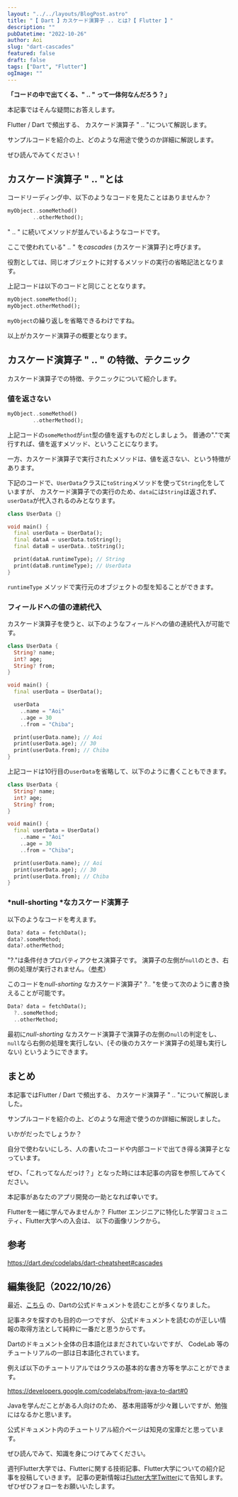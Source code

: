 ```yaml
---
layout: "../../layouts/BlogPost.astro"
title: "【 Dart 】カスケード演算子 .. とは?【 Flutter 】"
description: ""
pubDatetime: "2022-10-26"
author: Aoi
slug: "dart-cascades"
featured: false
draft: false
tags: ["Dart", "Flutter"]
ogImage: ""
---
```


**「コードの中で出てくる、" .. " って一体何なんだろう？」**

本記事ではそんな疑問にお答えします。

Flutter / Dart で頻出する、 カスケード演算子 " .. "について解説します。

サンプルコードを紹介の上、どのような用途で使うのか詳細に解説します。

ぜひ読んでみてください！

## カスケード演算子 " .. "とは

コードリーディング中、以下のようなコードを見たことはありませんか？

```dart
myObject..someMethod()
        ..otherMethod();
```

" .. " に続いてメソッドが並んでいるようなコードです。

ここで使われている" .. " を*cascades* (カスケード演算子)と呼びます。

役割としては、同じオブジェクトに対するメソッドの実行の省略記法となります。

上記コードは以下のコードと同じこととなります。

```dart
myObject.someMethod();
myObject.otherMethod();
```

`myObject`の繰り返しを省略できるわけですね。

以上がカスケード演算子の概要となります。

## カスケード演算子 " .. " の特徴、テクニック

カスケード演算子での特徴、テクニックについて紹介します。

### 値を返さない

```dart
myObject..someMethod()
        ..otherMethod();
```

上記コードの`someMethod`が`int`型の値を返すものだとしましょう。
普通の"."で実行すれば、値を返すメソッド、ということになります。

一方、カスケード演算子で実行されたメソッドは、値を返さない、という特徴があります。

下記のコードで、`UserData`クラスに`toString`メソッドを使って`String`化をしていますが、
カスケード演算子での実行のため、`data`には`String`は返されず、
`userData`が代入されるのみとなります。

```dart
class UserData {}

void main() {
  final userData = UserData();
  final dataA = userData.toString();
  final dataB = userData..toString();

  print(dataA.runtimeType); // String
  print(dataB.runtimeType); // UserData
}
```

`runtimeType` メソッドで実行元のオブジェクトの型を知ることができます。

### フィールドへの値の連続代入

カスケード演算子を使うと、以下のようなフィールドへの値の連続代入が可能です。

```dart
class UserData {
  String? name;
  int? age;
  String? from;
}

void main() {
  final userData = UserData();

  userData
    ..name = "Aoi"
    ..age = 30
    ..from = "Chiba";

  print(userData.name); // Aoi
  print(userData.age); // 30
  print(userData.from); // Chiba
}
```

上記コードは10行目の`userData`を省略して、以下のように書くこともできます。

```dart
class UserData {
  String? name;
  int? age;
  String? from;
}

void main() {
  final userData = UserData()
    ..name = "Aoi"
    ..age = 30
    ..from = "Chiba";

  print(userData.name); // Aoi
  print(userData.age); // 30
  print(userData.from); // Chiba
}
```

### *null-shorting *なカスケード演算子

以下のようなコードを考えます。

```dart
Data? data = fetchData();
data?.someMethod;
data?.otherMethod;
```

"?."は条件付きプロパティアクセス演算子です。
演算子の左側が`null`のとき、右側の処理が実行されません。（[参考](https://dart.dev/codelabs/dart-cheatsheet#conditional-property-access)）

このコードを*null-shorting* なカスケード演算子" ?.. "を使って次のように書き換えることが可能です。

```dart
Data? data = fetchData();
  ?..someMethod;
  ..otherMethod;
```

最初に*null-shorting* なカスケード演算子で演算子の左側の`null`の判定をし、
`null`なら右側の処理を実行しない、(その後のカスケード演算子の処理も実行しない)
というようにできます。

## まとめ

本記事ではFlutter / Dart で頻出する、 カスケード演算子 " .. "について解説しました。

サンプルコードを紹介の上、どのような用途で使うのか詳細に解説しました。

いかがだったでしょうか？

自分で使わないにしろ、人の書いたコードや内部コードで出てき得る演算子となっています。

ぜひ、「これってなんだっけ？」となった時には本記事の内容を参照してみてください。

本記事があなたのアプリ開発の一助となれば幸いです。

Flutterを一緒に学んでみませんか？
Flutter エンジニアに特化した学習コミュニティ、Flutter大学への入会は、
以下の画像リンクから。

## 参考

https://dart.dev/codelabs/dart-cheatsheet#cascades

## 編集後記（2022/10/26）

最近、[こちら](https://dart.dev/) の、Dartの公式ドキュメントを読むことが多くなりました。

記事ネタを探すのも目的の一つですが、
公式ドキュメントを読むのが正しい情報の取得方法として純粋に一番だと思うからです。

Dartのドキュメント全体の日本語化はまだされていないですが、
CodeLab 等のチュートリアルの一部は日本語化されています。

例えば以下のチュートリアルではクラスの基本的な書き方等を学ぶことができます。

https://developers.google.com/codelabs/from-java-to-dart#0

Javaを学んだことがある人向けのため、
基本用語等が少々難しいですが、勉強にはなるかと思います。

公式ドキュメント内のチュートリアル紹介ページは知見の宝庫だと思っています。

ぜひ読んでみて、知識を身につけてみてください。

週刊Flutter大学では、Flutterに関する技術記事、Flutter大学についての紹介記事を投稿していきます。
記事の更新情報は[Flutter大学Twitter](https://twitter.com/FlutterUniv)にて告知します。
ぜひぜひフォローをお願いいたします。